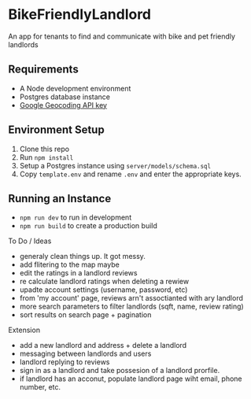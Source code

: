 # BikeFriendlyLandlord
An app for tenants to find and communicate with bike and pet friendly landlords

## Requirements
- A Node development environment
- Postgres database instance
- [Google Geocoding API key](https://developers.google.com/maps/documentation/geocoding/overview)
## Environment Setup
1. Clone this repo
2. Run `npm install`
3. Setup a Postgres instance using `server/models/schema.sql`
4. Copy `template.env` and rename `.env` and enter the appropriate keys.  

## Running an Instance
* `npm run dev` to run in development
* `npm run build` to create a production build

To Do / Ideas
* generaly clean things up. It got messy.
* add flitering to the map maybe
* edit the ratings in a landlord reviews
* re calculate landlord ratings when deleting a rewiew
* upadte account settings (username, password, etc)
* from 'my account' page, reviews arn't assoctianted with ary landlord
* more search parameters to filter landlords (sqft, name, review rating)
* sort results on search page + pagination

Extension
* add a new landlord and address + delete a landlord
* messaging between landlords and users
* landlord replying to reviews
* sign in as a landlord and take possesion of a landlord prorfile.
* if landlord has an acconut, populate landlord page wiht email, phone number, etc.
